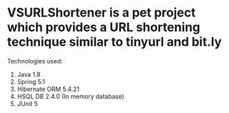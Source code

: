 # VSURLShortener is a pet project which provides a URL shortening technique similar to tinyurl and bit.ly

Technologies used:
1) Java 1.8
2) Spring 5.1
3) Hibernate ORM 5.4.21
4) HSQL DB 2.4.0 (In memory database)
5) JUnit 5 
